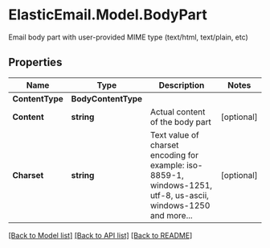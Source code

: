 # ElasticEmail.Model.BodyPart
Email body part with user-provided MIME type (text/html, text/plain, etc)

## Properties

Name | Type | Description | Notes
------------ | ------------- | ------------- | -------------
**ContentType** | **BodyContentType** |  | 
**Content** | **string** | Actual content of the body part | [optional] 
**Charset** | **string** | Text value of charset encoding for example: iso-8859-1, windows-1251, utf-8, us-ascii, windows-1250 and more... | [optional] 

[[Back to Model list]](../README.md#documentation-for-models) [[Back to API list]](../README.md#documentation-for-api-endpoints) [[Back to README]](../README.md)

